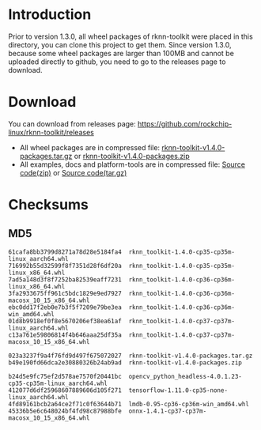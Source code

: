 # Introduction
Prior to version 1.3.0, all wheel packages of rknn-toolkit were placed in this directory, you can clone this project to get them.
Since version 1.3.0, because some wheel packages are larger than 100MB and cannot be uploaded directly to github, you need to go to the releases page to download.
# Download
You can download from releases page: https://github.com/rockchip-linux/rknn-toolkit/releases
- All wheel packages are in compressed file: [rknn-toolkit-v1.4.0-packages.tar.gz](https://github.com/rockchip-linux/rknn-toolkit/releases/download/v1.4.0/rknn-toolkit-v1.4.0-packages.tar.gz "rknn-toolkit-v1.4.0-packages.tar.gz") or [rknn-toolkit-v1.4.0-packages.zip](https://github.com/rockchip-linux/rknn-toolkit/releases/download/v1.4.0/rknn-toolkit-v1.4.0-packages.zip "rknn-toolkit-v1.4.0-packages.zip ")
- All examples, docs and platform-tools are in compressed file: [Source code(zip)](https://github.com/rockchip-linux/rknn-toolkit/archive/v1.4.0.zip "Source code(zip)") or [Source code(tar.gz)](https://github.com/rockchip-linux/rknn-toolkit/archive/v1.4.0.tar.gz "Source code(tar.gz)")

# Checksums
## MD5
```
61cafa8bb3799d8271a78d28e5184fa4  rknn_toolkit-1.4.0-cp35-cp35m-linux_aarch64.whl
716992b55d32599f8f7351d28f6df20a  rknn_toolkit-1.4.0-cp35-cp35m-linux_x86_64.whl
7ad5a148d3f8f7252ba82539eaff7231  rknn_toolkit-1.4.0-cp36-cp36m-linux_x86_64.whl
3fa2933675ff961c5bdc1829e9ed7927  rknn_toolkit-1.4.0-cp36-cp36m-macosx_10_15_x86_64.whl
ebc0dd17f2eb0e7b3f5f7209e79be3ea  rknn_toolkit-1.4.0-cp36-cp36m-win_amd64.whl
01d8b9918ef0f8e5670206ef38ea61af  rknn_toolkit-1.4.0-cp37-cp37m-linux_aarch64.whl
c13a761e59806814f4b646aaa25df35a  rknn_toolkit-1.4.0-cp37-cp37m-macosx_10_15_x86_64.whl

023a3237f9a4f76fd9d497f675072027  rknn-toolkit-v1.4.0-packages.tar.gz
b49e190fd66dca2e30880326b24ab9ad  rknn-toolkit-v1.4.0-packages.zip

b24d5e9fc75ef2d578ae7570f20441bc  opencv_python_headless-4.0.1.23-cp35-cp35m-linux_aarch64.whl
412077d6df25968607889606d105f271  tensorflow-1.11.0-cp35-none-linux_aarch64.whl
4fd89161bcb2a64ce2f71c0f63644b71  lmdb-0.95-cp36-cp36m-win_amd64.whl
45336b5e6c648024bf4fd98c87988bfe  onnx-1.4.1-cp37-cp37m-macosx_10_15_x86_64.whl
```

